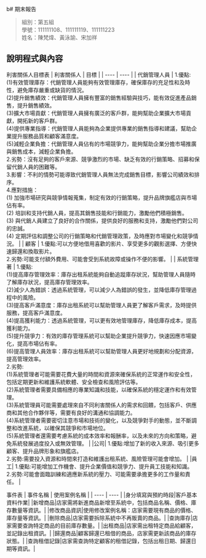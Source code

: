 b# 期末報告
>
>組別：第五組
><br />
>學號：111111108、111111119、111111223
><br />
>姓名：陳梵煒、黃泳諭、宋加祥
><br />


## 說明程式與內容

利害關係人目標表
|  利害關係人  | 目標 |
| ---- | ---- |
| 代銷管理人員 | 1.優點:</br>(1)有效管理庫存：代銷管理人員能夠有效管理庫存，確保庫存的充足性和及時性，避免庫存嚴重或缺貨的情況。</br>(2)提升銷售績效：代銷管理人員擁有豐富的銷售經驗與技巧，能有效促進產品銷售，提升銷售績效。</br>(3)擴大市場貢獻：代銷管理人員擁有廣泛的客戶群，能夠幫助企業擴大市場貢獻，開拓新的客戶群。</br>(4)提供專業指導：代銷管理人員能夠為企業提供專業的銷售指導和建議，幫助企業提升服務品質和顧客滿意度。</br>(5)減輕企業負擔：代銷管理人員佔有的市場競爭力，能夠幫助企業分擔市場推廣與銷售成本，減輕企業負擔。</br>2.劣勢：沒有足夠的客戶來源、競爭激烈的市場、缺乏有效的行銷策略、招募和保留代銷人員的困難等。</br>3.影響：不利的情勢可能導致代銷管理人員無法完成銷售目標，影響公司績效和排序。</br>4.應對措施：</br>(1) 加強市場研究與競爭情報蒐集，制定有效的行銷策略，提升品牌旗艦店與市場佔有率。</br>(2) 培訓和支持代銷人員，提高其銷售技能和行銷能力，激勵他們積極銷售。</br>(3) 與代銷人員建立了良好的合作關係，提供良好的服務和支持，激勵他們對公司的忠誠。</br>(4) 定期評估和調整公司的行銷策略和代銷管理政策，及時應對市場變化和競爭情況。 |
| 顧客 | 1.優點:可以方便地借用喜歡的影片、享受更多的觀影選擇、方便快速歸還和換取影片。</br>2.劣勢:可能支付額外費用、可能會受到系統故障或操作不便的影響。 |
| 系統管理著 | 1.優點:</br>(1)提高庫存管理效率：庫存出租系統能夠自動追蹤庫存狀況，幫助管理人員隨時了解庫存狀況，提高庫存管理效率。</br>(2)減少人為錯誤：透過系統管理，可以減少人為錯誤的發生，並降低庫存管理過程中的風險。</br>(3)提高客戶滿意度：庫存出租系統可以幫助管理人員更了解客戶需求，及時提供服務，提高客戶滿意度。</br>(4)提高獲利能力：透過系統管理，可以更有效地管理庫存，降低庫存成本，提高獲利能力。</br>(5)提升競爭力：有效的庫存管理系統可以幫助企業提升競爭力，快速因應市場變化，提高市場佔有率。</br>(6)提高管理人員效率：庫存出租系統可以幫助管理人員更好地規劃和分配資源，提高管理效率。</br>2.劣勢:</br>(1)系統管理者可能需要花費大量的時間和資源來確保系統的正常運作和安全性，包括定期更新和維護系統軟體、安全檢查和風險評估等。</br>(2)系統管理者需要具備相應的專業知識和技能，以確保系統的穩定運作和有效管理。</br>(3)系統管理員可能需要處理來自不同利害關係人的需求和回饋，包括客戶、供應商和其他合作夥伴等，需要有良好的溝通和協調能力。</br>(4)系統管理者需要密切注意市場和技術的變化，以及競爭對手的動態，並不斷調整和改進系統，以確保其競爭和市場地位。</br>(5)系統管理者還需要考慮系統的成本效率和報酬率，以及未來的方向和策略，避免系統發展過度投入或無效管理。 |
|公司| 1.優點:增加了新的收入來源、吸引更多顧客、提升品牌形象和旗艦店。</br>2.劣勢:需要投入資源和時間來打造和維護出租系統、風險管理可能會增加。 |
|員工| 1.優點:可能增加工作機會、提升企業價值和競爭力、提升員工技能和知識。</br>2.劣勢:可能會面臨訓練和適應新系統的壓力、可能需要承擔更多的工作量和責任。 |

事件表
| 事件名稱 | 使用案例名稱 |
| ---- | ---- |
|身分填寫與預約時段|客戶基本資料作業|
|新增商品|店家需將新進商品新增至系統中，包括商品名稱、價格、庫存數量等資訊。|
|修改商品資訊|使用修改案例名稱：店家需要現有商品的價格、庫存量等資訊。|
|刪除商品|店家需要拆除系統中不再販賣的商品。|
|查詢庫存|店家需要查詢特定商品的目前庫存數量。|
|出租商品|店家需出租特定商品給顧客，並記錄出租資訊。|
|歸還商品|顧客歸還已租借的商品，店家需更新該商品的庫存狀態。|
|查詢租借記錄|店家需查詢特定顧客的租借記錄，包括出租日期、歸還日期等資訊。|



